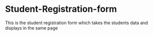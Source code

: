 # Student-Registration-form
This is the student registration form which takes the students data and displays in the same page
